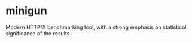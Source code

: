 # minigun
Modern HTTP/X benchmarking tool, with a strong emphasis on statistical significance of the results
